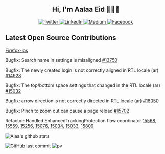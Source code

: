  


<h2 align="center">Hi, I'm Aalaa Eid 👩🏽‍💻</h2>
<p align="center">
  <a href="https://twitter.com/lwlaww" target="_blank">
    <img src="https://img.shields.io/badge/twitter-%231DA1F2.svg?&style=for-the-badge&logo=twitter&logoColor=white&color=071A2C" alt="Twitter"/>
  </a>
  <a href="https://www.linkedin.com/in/aalaa-eid" target="_blank">
    <img src="https://img.shields.io/badge/linkedin-%230077B5.svg?&style=for-the-badge&logo=linkedin&logoColor=white&color=071A2C" alt="LinkedIn"/>
  </a>
  <a href="https://aalaa.hashnode.dev" target="_blank">
    <img src="https://img.shields.io/badge/hashnode-%2312100E.svg?&style=for-the-badge&logo=medium&logoColor=white&color=071A2C" alt="Medium"/>
  </a>
  <a href="https://stackoverflow.com/users/6730558/aalaa" target="_blank">
    <img src="https://img.shields.io/badge/stackoverflow-%231877F2.svg?&style=for-the-badge&logo=facebook&logoColor=white&color=071A2C" alt="Facebook"/>
  </a>
</p>
 <!--[![leetcode](https://github.com/aalaaeid/aalaaeid/blob/main/images/leetcode.png)](https://leetcode.com/aalaaeid/)-->

  ## Latest Open Source Contributions

 [Firefox-ios](https://github.com/mozilla-mobile/firefox-ios)

 Bugfix: Search name in settings is misaligned [#13750](https://github.com/mozilla-mobile/firefox-ios/pull/13750) 

 Bugfix: The newly created login is not correctly aligned in RTL locale (ar) [#14928](https://github.com/mozilla-mobile/firefox-ios/pull/14928)

 Bugfix: The top/bottom space settings that changed in the RTL locale (ar) [#15032](https://github.com/mozilla-mobile/firefox-ios/pull/15032)

 Bugfix: arrow direction is not correctly directed in RTL locale (ar) [#16050](https://github.com/mozilla-mobile/firefox-ios/pull/16050)

 Bugfix: Pinch to zoom out can cause a page reload [#15702](https://github.com/mozilla-mobile/firefox-ios/pull/15702)

 Refactor: Handled EnhancedTrackingProtection flow coordinator [15568](https://github.com/mozilla-mobile/firefox-ios/pull/15568), [15559](https://github.com/mozilla-mobile/firefox-ios/pull/15559), [15256](https://github.com/mozilla-mobile/firefox-ios/pull/15256), [15076](https://github.com/mozilla-mobile/firefox-ios/pull/15076), [15034](https://github.com/mozilla-mobile/firefox-ios/pull/15034), [15033](https://github.com/mozilla-mobile/firefox-ios/pull/15033), [15809](https://github.com/mozilla-mobile/firefox-ios/pull/15809)





<p align="centre">
 <img src="https://github-readme-streak-stats.herokuapp.com/?user=aalaaeid&theme=holi-theme" alt="Alaa's github stats"/>
</p> 


![GitHub last commit](https://img.shields.io/github/last-commit/aalaaeid/aalaaeid)
![pv](https://pageview.vercel.app/?github_user=aalaaeid)
 










